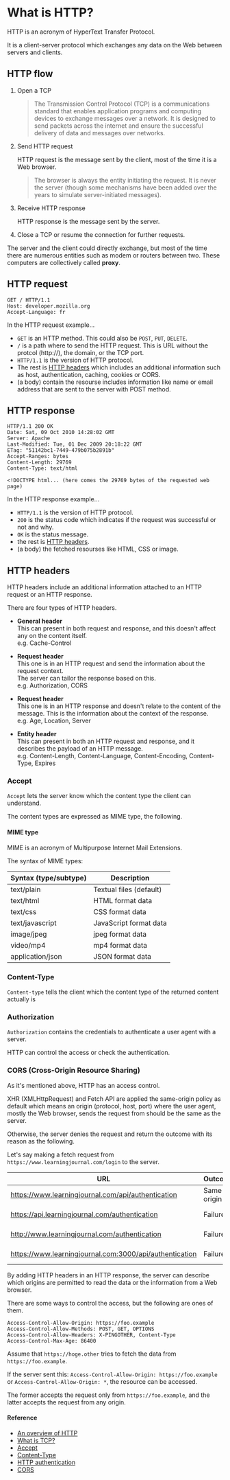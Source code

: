 # What is HTTP?

HTTP is an acronym of HyperText Transfer Protocol.

It is a client-server protocol which exchanges any data on the Web between servers and clients.

## HTTP flow

1. Open a TCP
   > The Transmission Control Protocol (TCP) is a communications standard that enables application programs and computing devices to exchange messages over a network. It is designed to send packets across the internet and ensure the successful delivery of data and messages over networks.
2. Send HTTP request

   HTTP request is the message sent by the client, most of the time it is a Web browser.

   > The browser is always the entity initiating the request. It is never the server (though some mechanisms have been added over the years to simulate server-initiated messages).

3. Receive HTTP response

   HTTP response is the message sent by the server.

4. Close a TCP or resume the connection for further requests.

The server and the client could directly exchange, but most of the time there are numerous entities such as modem or routers between two. These computers are collectively called **proxy**.

## HTTP request

```
GET / HTTP/1.1
Host: developer.mozilla.org
Accept-Language: fr
```

In the HTTP request example...

- `GET` is an HTTP method. This could also be `POST`, `PUT`, `DELETE`.
- `/` is a path where to send the HTTP request. This is URL without the protcol (http://), the domain, or the TCP port.
- `HTTP/1.1` is the version of HTTP protocol.
- The rest is [HTTP headers](#http-headers) which includes an additional information such as host, authentication, caching, cookies or CORS.
- (a body) contain the resourse includes information like name or email address that are sent to the server with POST method.

## HTTP response

```
HTTP/1.1 200 OK
Date: Sat, 09 Oct 2010 14:28:02 GMT
Server: Apache
Last-Modified: Tue, 01 Dec 2009 20:18:22 GMT
ETag: "51142bc1-7449-479b075b2891b"
Accept-Ranges: bytes
Content-Length: 29769
Content-Type: text/html

<!DOCTYPE html... (here comes the 29769 bytes of the requested web page)
```

In the HTTP response example...

- `HTTP/1.1` is the version of HTTP protocol.
- `200` is the status code which indicates if the request was successful or not and why.
- `OK` is the status message.
- the rest is [HTTP headers](#http-headers).
- (a body) the fetched resourses like HTML, CSS or image.

## HTTP headers

HTTP headers include an additional information attached to an HTTP request or an HTTP response.

There are four types of HTTP headers.

- **General header**
<br>This can present in both request and response, and this doesn't affect any on the content itself.
<br>e.g. Cache-Control

- **Request header**
<br>This one is in an HTTP request and send the information about the request context.
<br>The server can tailor the response based on this.
<br>e.g. Authorization, CORS

- **Request header**
<br>This one is in an HTTP response and doesn't relate to the content of the message. This is the information about the context of the response.
<br>e.g. Age, Location, Server

- **Entity header**
<br>This can present in both an HTTP request and response, and it describes the payload of an HTTP message.
<br>e.g. Content-Length, Content-Language, Content-Encoding, Content-Type, Expires

### Accept

`Accept` lets the server know which the content type the client can understand.

The content types are expressed as MIME type, the following.

#### MIME type

MIME is an acronym of Multipurpose Internet Mail Extensions.

The syntax of MIME types:

| Syntax (type/subtype) | Description             |
| --------------------- | ----------------------- |
| text/plain            | Textual files (default) |
| text/html             | HTML format data        |
| text/css              | CSS format data         |
| text/javascript       | JavaScript format data  |
| image/jpeg            | jpeg format data        |
| video/mp4             | mp4 format data         |
| application/json      | JSON format data        |

### Content-Type

`Content-type` tells the client which the content type of the returned content actually is

### Authorization

`Authorization` contains the credentials to authenticate a user agent with a server.

HTTP can control the access or check the authentication.

### CORS (Cross-Origin Resource Sharing)

As it's mentioned above, HTTP has an access control.

XHR (XMLHttpRequest) and Fetch API are applied the same-origin policy as default which means an origin (protocol, host, port) where the user agent, mostly the Web browser, sends the request from should be the same as the server.

Otherwise, the server denies the request and return the outcome with its reason as the following.

Let's say making a fetch request from `https://www.learningjournal.com/login` to the server.

| URL                                                     | Outcome     | Reason             |
| ------------------------------------------------------- | ----------- | ------------------ |
| https://www.learningjournal.com/api/authentication      | Same origin |                    |
| https://api.learningjournal.com/authentication          | Failure     | Different host     |
| http://www.learningjournal.com/authentication           | Failure     | Different protocol |
| https://www.learningjournal.com:3000/api/authentication | Failure     | Different port     |

By adding HTTP headers in an HTTP response, the server can describe which origins are permitted to read the data or the information from a Web browser.

There are some ways to control the access, but the following are ones of them.

```
Access-Control-Allow-Origin: https://foo.example
Access-Control-Allow-Methods: POST, GET, OPTIONS
Access-Control-Allow-Headers: X-PINGOTHER, Content-Type
Access-Control-Max-Age: 86400
```

Assume that `https://hoge.other` tries to fetch the data from `https://foo.example`.

If the server sent this: `Access-Control-Allow-Origin: https://foo.example` or `Access-Control-Allow-Origin: *`, the resource can be accessed.

The former accepts the request only from `https://foo.example`, and the latter accepts the request from any origin.

#### Reference

- [An overview of HTTP](https://developer.mozilla.org/en-US/docs/Web/HTTP/Overview)
- [What is TCP?](https://www.fortinet.com/resources/cyberglossary/tcp-ip)
- [Accept](https://developer.mozilla.org/en-US/docs/Web/HTTP/Headers/Accept)
- [Content-Type](https://developer.mozilla.org/en-US/docs/Web/HTTP/Headers/Content-Type)
- [HTTP authentication](https://developer.mozilla.org/en-US/docs/Web/HTTP/Authentication)
- [CORS](https://developer.mozilla.org/en-US/docs/Web/HTTP/CORS)
